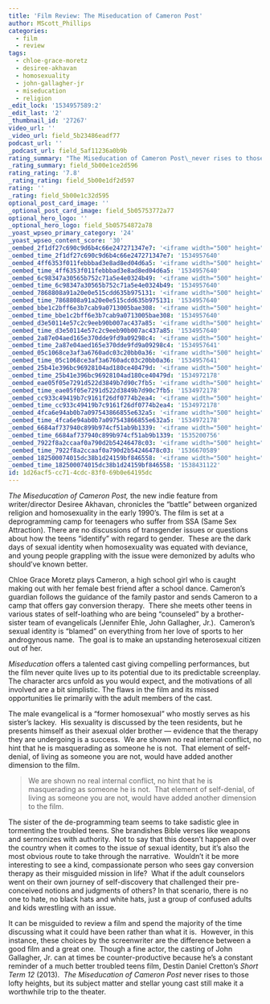 ```yaml
---
title: 'Film Review: The Miseducation of Cameron Post'
author: MScott_Phillips
categories:
  - film
  - review
tags:
  - chloe-grace-moretz
  - desiree-akhavan
  - homosexuality
  - john-gallagher-jr
  - miseducation
  - religion
_edit_lock: '1534957589:2'
_edit_last: '2'
_thumbnail_id: '27267'
video_url: ''
_video_url: field_5b23486eadf77
podcast_url: ''
_podcast_url: field_5af11236a0b9b
rating_summary: "The Miseducation of Cameron Post\_never rises to those lofty heights, but its subject matter and stellar young cast still make it a worthwhile trip to the theater."
_rating_summary: field_5b00e1ce2d596
rating_rating: '7.8'
_rating_rating: field_5b00e1df2d597
rating: ''
_rating: field_5b00e1c32d595
optional_post_card_image: ''
_optional_post_card_image: field_5b05753772a77
optional_hero_logo: ''
_optional_hero_logo: field_5b05754872a78
_yoast_wpseo_primary_category: '24'
_yoast_wpseo_content_score: '30'
_oembed_2f1df27c690c9d6b4c66e247271347e7: '<iframe width="500" height="281" src="https://www.youtube.com/embed/9XxLHyzsB_Q?feature=oembed" frameborder="0" allow="autoplay; encrypted-media" allowfullscreen></iframe>'
_oembed_time_2f1df27c690c9d6b4c66e247271347e7: '1534957640'
_oembed_4ff6353f011febbbad3e8ad8ed04d6a5: '<iframe width="500" height="281" src="https://www.youtube.com/embed/HikYI0jIAwU?feature=oembed" frameborder="0" allow="autoplay; encrypted-media" allowfullscreen></iframe>'
_oembed_time_4ff6353f011febbbad3e8ad8ed04d6a5: '1534957640'
_oembed_6c98347a30565b752c71a5e4e0324b49: '<iframe width="500" height="281" src="https://www.youtube.com/embed/FhwktRDG_aQ?feature=oembed" frameborder="0" allow="autoplay; encrypted-media" allowfullscreen></iframe>'
_oembed_time_6c98347a30565b752c71a5e4e0324b49: '1534957640'
_oembed_7868808a91a20e0e515cdd635b975131: '<iframe width="500" height="281" src="https://www.youtube.com/embed/PEZ2r1YGKSA?feature=oembed" frameborder="0" allow="autoplay; encrypted-media" allowfullscreen></iframe>'
_oembed_time_7868808a91a20e0e515cdd635b975131: '1534957640'
_oembed_bbe1c2bff6e3b7cab9a0713005bae308: '<iframe width="500" height="281" src="https://www.youtube.com/embed/_DTbx7c7ez8?feature=oembed" frameborder="0" allow="autoplay; encrypted-media" allowfullscreen></iframe>'
_oembed_time_bbe1c2bff6e3b7cab9a0713005bae308: '1534957640'
_oembed_d3e50114e57c2c9eeb90b007ac437a85: '<iframe width="500" height="281" src="https://www.youtube.com/embed/ab0pd9oNf7Q?feature=oembed" frameborder="0" allow="autoplay; encrypted-media" allowfullscreen></iframe>'
_oembed_time_d3e50114e57c2c9eeb90b007ac437a85: '1534957640'
_oembed_2a87e04aed165e370dde9fd9a09298c4: '<iframe width="500" height="281" src="https://www.youtube.com/embed/wBf0xLj7FhU?feature=oembed" frameborder="0" allow="autoplay; encrypted-media" allowfullscreen></iframe>'
_oembed_time_2a87e04aed165e370dde9fd9a09298c4: '1534957641'
_oembed_05c1068ce3af3a6760adc03c20bb0a36: '<iframe width="500" height="281" src="https://www.youtube.com/embed/nIi5JCFnLS0?feature=oembed" frameborder="0" allow="autoplay; encrypted-media" allowfullscreen></iframe>'
_oembed_time_05c1068ce3af3a6760adc03c20bb0a36: '1534957641'
_oembed_25b41e396bc96928104ad180ce40479d: '<iframe width="500" height="281" src="https://www.youtube.com/embed/MFWF9dU5Zc0?feature=oembed" frameborder="0" allow="autoplay; encrypted-media" allowfullscreen></iframe>'
_oembed_time_25b41e396bc96928104ad180ce40479d: '1534972178'
_oembed_eae05f05e7291d522d3849b7d90c7fb5: '<iframe width="500" height="281" src="https://www.youtube.com/embed/9teNKmm9R3k?start=3&feature=oembed" frameborder="0" allow="autoplay; encrypted-media" allowfullscreen></iframe>'
_oembed_time_eae05f05e7291d522d3849b7d90c7fb5: '1534972178'
_oembed_cc933c49419b7c9161f26df0774b2ea4: '<iframe width="500" height="281" src="https://www.youtube.com/embed/vzVhPCMAxWQ?feature=oembed" frameborder="0" allow="autoplay; encrypted-media" allowfullscreen></iframe>'
_oembed_time_cc933c49419b7c9161f26df0774b2ea4: '1534972178'
_oembed_4fca6e94ab0b7a097543866855e632a5: '<iframe width="500" height="281" src="https://www.youtube.com/embed/gXg2_yExgVY?feature=oembed" frameborder="0" allow="autoplay; encrypted-media" allowfullscreen></iframe>'
_oembed_time_4fca6e94ab0b7a097543866855e632a5: '1534972178'
_oembed_6684af737940c899b974cf51ab9b1339: '<iframe width="500" height="281" src="https://www.youtube.com/embed/gp-8oB53P7k?feature=oembed" frameborder="0" allow="autoplay; encrypted-media" allowfullscreen></iframe>'
_oembed_time_6684af737940c899b974cf51ab9b1339: '1535200756'
_oembed_7922f8a2ccaaf0a790d2b54246478c03: '<iframe width="500" height="281" src="https://www.youtube.com/embed/AWvUNABT8sg?feature=oembed" frameborder="0" allow="autoplay; encrypted-media" allowfullscreen></iframe>'
_oembed_time_7922f8a2ccaaf0a790d2b54246478c03: '1536670589'
_oembed_182500074015dc38b1d24159bf846558: '<iframe width="500" height="281" src="https://www.youtube.com/embed/USPd0vX2sdc?feature=oembed" frameborder="0" allow="autoplay; encrypted-media" allowfullscreen></iframe>'
_oembed_time_182500074015dc38b1d24159bf846558: '1538431122'
id: 1d26acf5-cc71-4cdc-83f0-69b0e64195dc
---
```

<p><em>The Miseducation of Cameron Post, </em>the new indie feature from writer/director Desiree Akhavan, chronicles the “battle” between organized religion and homosexuality in the early 1990’s. The film is set at a deprogramming camp for teenagers who suffer from SSA (Same Sex Attraction). There are no discussions of transgender issues or questions about how the teens “identify” with regard to gender.  These are the dark days of sexual identity when homosexuality was equated with deviance, and young people grappling with the issue were demonized by adults who should’ve known better.</p>
<p>Chloe Grace Moretz plays Cameron, a high school girl who is caught making out with her female best friend after a school dance. Cameron’s guardian follows the guidance of the family pastor and sends Cameron to a camp that offers gay conversion therapy.  There she meets other teens in various states of self-loathing who are being “counseled” by a brother-sister team of evangelicals (Jennifer Ehle, John Gallagher, Jr.).  Cameron’s sexual identity is “blamed” on everything from her love of sports to her androgynous name.  The goal is to make an upstanding heterosexual citizen out of her.</p>
<p><em>Miseducation</em> offers a talented cast giving compelling performances, but the film never quite lives up to its potential due to its predictable screenplay. The character arcs unfold as you would expect, and the motivations of all involved are a bit simplistic. The flaws in the film and its missed opportunities lie primarily with the adult members of the cast.</p>
<p>The male evangelical is a “former homosexual” who mostly serves as his sister’s lackey.  His sexuality is discussed by the teen residents, but he presents himself as their asexual older brother — evidence that the therapy they are undergoing is a success.  We are shown no real internal conflict, no hint that he is masquerading as someone he is not.  That element of self-denial, of living as someone you are not, would have added another dimension to the film.</p>
<blockquote><p>We are shown no real internal conflict, no hint that he is masquerading as someone he is not.  That element of self-denial, of living as someone you are not, would have added another dimension to the film.</p></blockquote>
<p>The sister of the de-programming team seems to take sadistic glee in tormenting the troubled teens. She brandishes Bible verses like weapons and sermonizes with authority.  Not to say that this doesn’t happen all over the country when it comes to the issue of sexual identity, but it’s also the most obvious route to take through the narrative.  Wouldn’t it be more interesting to see a kind, compassionate person who sees gay conversion therapy as their misguided mission in life?  What if the adult counselors went on their own journey of self-discovery that challenged their pre-conceived notions and judgments of others? In that scenario, there is no one to hate, no black hats and white hats, just a group of confused adults and kids wrestling with an issue.</p>
<p>It can be misguided to review a film and spend the majority of the time discussing what it could have been rather than what it is.  However, in this instance, these choices by the screenwriter are the difference between a good film and a great one.  Though a fine actor, the casting of John Gallagher, Jr. can at times be counter-productive because he’s a constant reminder of a much better troubled teens film, Destin Daniel Cretton’s <em>Short Term 12 </em>(2013).  <em>The Miseducation of Cameron Post</em> never rises to those lofty heights, but its subject matter and stellar young cast still make it a worthwhile trip to the theater.</p>
